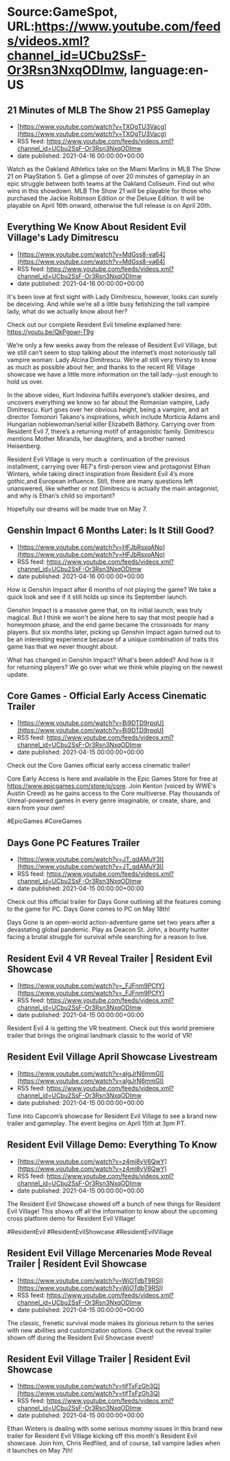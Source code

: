 # Source:GameSpot, URL:https://www.youtube.com/feeds/videos.xml?channel_id=UCbu2SsF-Or3Rsn3NxqODImw, language:en-US

## 21 Minutes of MLB The Show 21 PS5 Gameplay
 - [https://www.youtube.com/watch?v=TXOgTU3Vacg](https://www.youtube.com/watch?v=TXOgTU3Vacg)
 - RSS feed: https://www.youtube.com/feeds/videos.xml?channel_id=UCbu2SsF-Or3Rsn3NxqODImw
 - date published: 2021-04-16 00:00:00+00:00

Watch as the Oakland Athletics take on the Miami Marlins in MLB The Show 21 on PlayStation 5. Get a glimpse of over 20 minutes of gameplay in an epic struggle between both teams at the Oakland Coliseum. Find out who wins in this showdown. MLB The Show 21 will be playable for those who purchased the Jackie Robinson Edition or the Deluxe Edition. It will be playable on April 16th onward, otherwise the full release is on April 20th.

## Everything We Know About Resident Evil Village's Lady Dimitrescu
 - [https://www.youtube.com/watch?v=MdGss8-va64](https://www.youtube.com/watch?v=MdGss8-va64)
 - RSS feed: https://www.youtube.com/feeds/videos.xml?channel_id=UCbu2SsF-Or3Rsn3NxqODImw
 - date published: 2021-04-16 00:00:00+00:00

It's been love at first sight with Lady Dimitrescu, however, looks can surely be deceiving. And while we’re all a little busy fetishizing the tall vampire lady, what do we actually know about her?

Check out our complete Resident Evil timeline explained here: https://youtu.be/QkPgowr-T9g​ 

We’re only a few weeks away from the release of Resident Evil Village, but we still can’t seem to stop talking about the internet’s most notoriously tall vampire woman: Lady Alcina Dimitrescu. We’re all still very thirsty to know as much as possible about her, and thanks to the recent RE Village showcase we have a little more information on the tall lady--just enough to hold us over. 

In the above video, Kurt Indovina fulfills everyone’s stalkier desires, and uncovers everything we know so far about the Romanian vampire, Lady Dimitrescu. Kurt goes over her obvious height, being a vampire, and art director Tomonori Takano's inspirations, which include Morticia Adams and Hungarian noblewoman/serial killer Elizabeth Báthory. Carrying over from Resident Evil 7, there’s a returning motif of antagonistic family. Dimitrescu mentions Mother Miranda, her daughters, and a brother named Heisenberg. 

Resident Evil Village is very much a  continuation of the previous installment, carrying over RE7's first-person view and protagonist Ethan Winters, while taking direct inspiration from Resident Evil 4’s more gothic,and European influence. Still, there are many questions left unanswered, like whether or not Dimitrescu is actually the main antagonist, and why is Ethan’s child so important? 

Hopefully our dreams will be made true on May 7.

## Genshin Impact 6 Months Later: Is It Still Good?
 - [https://www.youtube.com/watch?v=HFJbRsxoANo](https://www.youtube.com/watch?v=HFJbRsxoANo)
 - RSS feed: https://www.youtube.com/feeds/videos.xml?channel_id=UCbu2SsF-Or3Rsn3NxqODImw
 - date published: 2021-04-16 00:00:00+00:00

How is Genshin Impact after 6 months of not playing the game? We take a quick look and see if it still holds up since its September launch.

Genshin Impact is a massive game that, on its initial launch, was truly magical. But I think we won't be alone here to say that most people had a honeymoon phase, and the end game became the crossroads for many players. But six months later, picking up Genshin Impact again turned out to be an interesting experience because of a unique combination of traits this game has that we never thought about.

What has changed in Genshin Impact? What's been added? And how is it for returning players? We go over what we think while playing on the newest update.

## Core Games - Official Early Access Cinematic Trailer
 - [https://www.youtube.com/watch?v=Bj9DTD9rpqU](https://www.youtube.com/watch?v=Bj9DTD9rpqU)
 - RSS feed: https://www.youtube.com/feeds/videos.xml?channel_id=UCbu2SsF-Or3Rsn3NxqODImw
 - date published: 2021-04-15 00:00:00+00:00

Check out the Core Games official early access cinematic trailer! 

Core Early Access is here and available in the Epic Games Store for free at https://www.epicgames.com/store/p/core​.  Join Kenton (voiced by WWE's Austin Creed) as he gains access to the Core multiverse. Play thousands of Unreal-powered games in every genre imaginable, or create, share, and earn from your own!

#EpicGames #CoreGames

## Days Gone PC Features Trailer
 - [https://www.youtube.com/watch?v=JT_gdAMuY3I](https://www.youtube.com/watch?v=JT_gdAMuY3I)
 - RSS feed: https://www.youtube.com/feeds/videos.xml?channel_id=UCbu2SsF-Or3Rsn3NxqODImw
 - date published: 2021-04-15 00:00:00+00:00

Check out this official trailer for Days Gone outlining all the features coming to the game for PC. Days Gone comes to PC on May 18th! 

Days Gone is an open-world action-adventure game set two years after a devastating global pandemic. Play as Deacon St. John, a bounty hunter facing a brutal struggle for survival while searching for a reason to live.

## Resident Evil 4 VR Reveal Trailer | Resident Evil Showcase
 - [https://www.youtube.com/watch?v=_FJFnm9PCfY](https://www.youtube.com/watch?v=_FJFnm9PCfY)
 - RSS feed: https://www.youtube.com/feeds/videos.xml?channel_id=UCbu2SsF-Or3Rsn3NxqODImw
 - date published: 2021-04-15 00:00:00+00:00

Resident Evil 4 is getting the VR treatment. Check out this world premiere trailer that brings the original landmark classic to the world of VR!

## Resident Evil Village April Showcase Livestream
 - [https://www.youtube.com/watch?v=aIgJrN6mmGI](https://www.youtube.com/watch?v=aIgJrN6mmGI)
 - RSS feed: https://www.youtube.com/feeds/videos.xml?channel_id=UCbu2SsF-Or3Rsn3NxqODImw
 - date published: 2021-04-15 00:00:00+00:00

Tune into Capcom’s showcase for Resident Evil Village to see a brand new trailer and gameplay. The event begins on April 15th at 3pm PT.

## Resident Evil Village Demo: Everything To Know
 - [https://www.youtube.com/watch?v=z4mi8yV6QwY](https://www.youtube.com/watch?v=z4mi8yV6QwY)
 - RSS feed: https://www.youtube.com/feeds/videos.xml?channel_id=UCbu2SsF-Or3Rsn3NxqODImw
 - date published: 2021-04-15 00:00:00+00:00

The Resident Evil Showcase showed off a bunch of new things for Resident Evil Village! This shows off all the information to know about the upcoming cross platform demo for Resident Evil Village! 

#ResidentEvil #ResidentEvilShowcase #ResidentEvilVillage

## Resident Evil Village Mercenaries Mode Reveal Trailer  | Resident Evil Showcase
 - [https://www.youtube.com/watch?v=WiOTdbT9RSI](https://www.youtube.com/watch?v=WiOTdbT9RSI)
 - RSS feed: https://www.youtube.com/feeds/videos.xml?channel_id=UCbu2SsF-Or3Rsn3NxqODImw
 - date published: 2021-04-15 00:00:00+00:00

The classic, frenetic survival mode makes its glorious return to the series with new abilities and customization options. Check out the reveal trailer shown off during the Resident Evil Showcase event!

## Resident Evil Village Trailer  | Resident Evil Showcase
 - [https://www.youtube.com/watch?v=tjfTxFzGh3Q](https://www.youtube.com/watch?v=tjfTxFzGh3Q)
 - RSS feed: https://www.youtube.com/feeds/videos.xml?channel_id=UCbu2SsF-Or3Rsn3NxqODImw
 - date published: 2021-04-15 00:00:00+00:00

Ethan Winters is dealing with some serious mommy issues in this brand new trailer for Resident Evil Village kicking off this month's Resident Evil showcase. Join him, Chris Redfiled, and of course, tall vampire ladies when it launches on May 7th!


